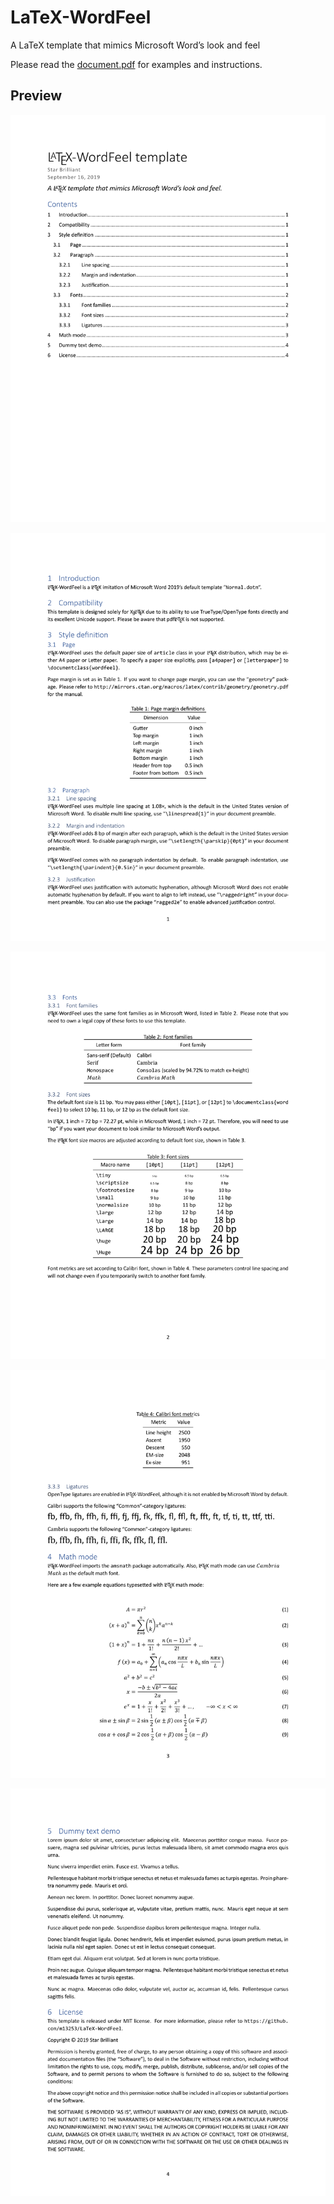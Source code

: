 # LaTeX-WordFeel

A LaTeX template that mimics Microsoft Word’s look and feel

Please read the [document.pdf](document.pdf) for examples and instructions.

## Preview

![Preview Cover Page](preview/0.svg "Preview Cover Page")

![Preview Page 1](preview/1.svg "Preview Page 1")

![Preview Page 2](preview/2.svg "Preview Page 2")

![Preview Page 3](preview/3.svg "Preview Page 3")

![Preview Page 4](preview/4.svg "Preview Page 4")
